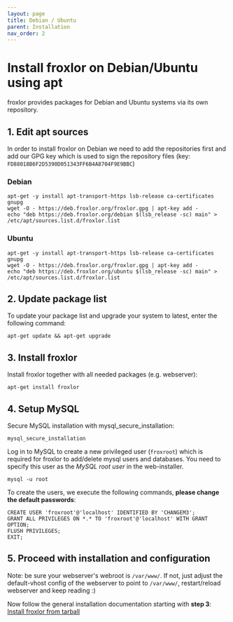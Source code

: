 ```yaml
---
layout: page
title: Debian / Ubuntu
parent: Installation
nav_order: 2
---
```


# Install froxlor on Debian/Ubuntu using apt

froxlor provides packages for Debian and Ubuntu systems via its own repository.

## 1. Edit apt sources

In order to install froxlor on Debian we need to add the repositories first and add our GPG key which is used to sign the repository files (key: `FD88018B6F2D5390D051343FF6B4A8704F9E9BBC`)

### Debian
````shell
apt-get -y install apt-transport-https lsb-release ca-certificates gnupg
wget -O - https://deb.froxlor.org/froxlor.gpg | apt-key add -
echo "deb https://deb.froxlor.org/debian $(lsb_release -sc) main" > /etc/apt/sources.list.d/froxlor.list
````

### Ubuntu
````shell
apt-get -y install apt-transport-https lsb-release ca-certificates gnupg
wget -O - https://deb.froxlor.org/froxlor.gpg | apt-key add -
echo "deb https://deb.froxlor.org/ubuntu $(lsb_release -sc) main" > /etc/apt/sources.list.d/froxlor.list
````

## 2. Update package list

To update your package list and upgrade your system to latest, enter the following command:

````shell
apt-get update && apt-get upgrade
````

## 3. Install froxlor

Install froxlor together with all needed packages (e.g. webserver):

````shell
apt-get install froxlor
````

## 4. Setup MySQL

Secure MySQL installation with mysql_secure_installation:

````
mysql_secure_installation
````

Log in to MySQL to create a new privileged user (`froxroot`) which is required for froxlor to add/delete mysql users and databases. You need to specify this user as the _MySQL root user_ in the web-installer.

````
mysql -u root
````

To create the users, we execute the following commands, **please change the default passwords**:

````
CREATE USER 'froxroot'@'localhost' IDENTIFIED BY 'CHANGEM3';
GRANT ALL PRIVILEGES ON *.* TO 'froxroot'@'localhost' WITH GRANT OPTION;
FLUSH PRIVILEGES;
EXIT;
````

## 5. Proceed with installation and configuration

Note: be sure your webserver's webroot is `/var/www/`. If not, just adjust the default-vhost config of the webserver to point to `/var/www/`, restart/reload webserver and keep reading :)

Now follow the general installation documentation starting with **step 3**: [Install froxlor from tarball](/general/installation/tarball.html#3-installation-via-web-installer)

